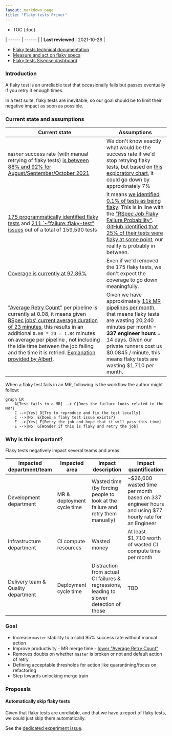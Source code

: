 ```yaml
---
layout: markdown_page
title: "Flaky tests Primer"
---
```


- TOC
{:toc}

| ------ | ------ |
| **Last reviewed** | 2021-10-28 |

- [Flaky tests technical documentation](https://docs.gitlab.com/ee/development/testing_guide/flaky_tests.html)
- [Measure and act on flaky specs](https://gitlab.com/groups/gitlab-org/-/epics/8789)
- [Flaky tests Sisense dashboard](https://app.periscopedata.com/app/gitlab/888968/EP---Flaky-tests)

### Introduction

A flaky test is an unreliable test that occasionally fails but passes eventually if you retry it enough times.

In a test suite, flaky tests are inevitable, so our goal should be to limit their negative impact as soon as possible.

### Current state and assumptions

| Current state | Assumptions |
| ------------- | ----------- |
| `master` success rate (with manual retrying of flaky tests) [is between 88% and 92% for August/September/October 2021](https://app.periscopedata.com/app/gitlab/564156/EP---Pipelines-health?widget=7870937&udv=895976) | We don't know exactly what would be the success rate if we'd stop retrying flaky tests, but based on [this exploratory chart](https://app.periscopedata.com/app/gitlab/590833/WIP:-Kyle-Wiebers-Scratchpad?widget=9705774&udv=0), it could go down by approximately 7% |
| [175 programmatically identified flaky tests](https://app.periscopedata.com/app/gitlab/888968/EP---Flaky-tests?widget=12187306&udv=0) and [211 `~"failure::flaky-test" issues](https://app.periscopedata.com/app/gitlab/888968/EP---Flaky-tests?widget=13096912&udv=1474231) out of a total of 159,590 tests | It means [we identified 0.1% of tests as being flaky](https://docs.gitlab.com/ee/development/testing_guide/flaky_tests.html#automatic-retries-and-flaky-tests-detection). This is in line with the ["RSpec Job Flaky Failure Probability"](https://app.periscopedata.com/app/gitlab/888968/EP---Flaky-tests?widget=13096878&udv=1474231). [GitHub identified that 25% of their tests were flaky at some point](https://github.blog/2020-12-16-reducing-flaky-builds-by-18x/#how-far-weve-come), our reality is probably in between. |
| [Coverage is currently at 97.86%](https://gitlab-org.gitlab.io/gitlab/coverage-ruby/#_AllFiles) | Even if we'd removed the 175 flaky tests, we don't expect the coverage to go down meaningfully. |
| ["Average Retry Count"](https://app.periscopedata.com/app/gitlab/888968/EP---Flaky-tests?widget=13096878&udv=1474231) per pipeline is currently at 0.08, it means given [RSpec jobs' current average duration of 23 minutes](https://app.periscopedata.com/app/gitlab/652085/EP---Jobs-Durations?widget=6914224&udv=1005715), this results in an additional `0.08 * 23 = 1.84` minutes on average per pipeline , not including the idle time between the job failing and the time it is retried. [Explanation provided by Albert](https://gitlab.com/gitlab-org/quality/team-tasks/-/issues/874#note_575599680). | Given we have approximately [11k MR pipelines per month](https://app.periscopedata.com/app/gitlab/496118/EP---Sandbox?widget=8625910&udv=785399), that means flaky tests are wasting 20,240 minutes per month = **337 engineer hours** = 14 days. Given our private runners cost us $0.0845 / minute, this means flaky tests are wasting $1,710 per month. |

When a flaky test fails in an MR, following is the workflow the author might follow:

```mermaid
graph LR
    A[Test fails in a MR] --> C{Does the failure looks related to the MR?}
    C -->|Yes| D[Try to reproduce and fix the test locally]
    C -->|No| E{Does a flaky test issue exists?}
    E -->|Yes| F[Retry the job and hope that it will pass this time]
    E -->|No| G[Wonder if this is flaky and retry the job]
```

### Why is this important?

Flaky tests negatively impact several teams and areas:

| Impacted department/team | Impacted area | Impact description | Impact quantification |
| --------------- | ------------- | ------------------ | --------------------- |
| Development department | MR & deployment cycle time | Wasted time (by forcing people to look at the failure and retry them manually) | ~$26,000 wasted time per month based on 337 engineer hours and using $77 hourly rate for an Engineer |
| Infrastructure department | CI compute resources | Wasted money | At least $1,710 worth of wasted CI compute time per month |
| Delivery team & Quality department | Deployment cycle time | Distraction from actual CI failures & regressions, leading to slower detection of those | TBD |

### Goal

- Increase `master` stability to a solid 95% success rate without manual action
- Improve productivity - MR merge time - [lower "Average Retry Count"](https://app.periscopedata.com/app/gitlab/888968/EP---Flaky-tests?widget=13096878&udv=1474231)
- Removes doubts on whether `master` is broken or not and default action of retry
- Defining acceptable thresholds for action like quarantining/focus on refactoring
- Step towards unlocking merge train

### Proposals

#### Automatically skip flaky tests

Given that flaky tests are unreliable, and that we have a report of flaky tests, we could just skip them automatically.

See the [dedicated experiment issue](https://gitlab.com/gitlab-org/quality/team-tasks/-/issues/1069).
